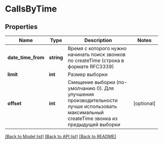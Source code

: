 # CallsByTime

## Properties
Name | Type | Description | Notes
------------ | ------------- | ------------- | -------------
**date_time_from** | **string** | Время с которого нужно начинать поиск звонков по createTime (строка в формате RFC3339) | 
**limit** | **int** | Размер выборки | 
**offset** | **int** | Смещение выборки (по-умолчанию 0). Для улучшения производительности лучше использовать максимальный createTime звонка из предыдущей выборки | [optional] 

[[Back to Model list]](../../README.md#documentation-for-models) [[Back to API list]](../../README.md#documentation-for-api-endpoints) [[Back to README]](../../README.md)

